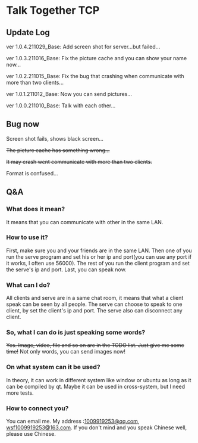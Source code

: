 # Talk Together TCP

## Update Log

ver 1.0.4.211029_Base: Add screen shot for server...but failed...

ver 1.0.3.211016_Base: Fix the picture cache and you can show your name now...

ver 1.0.2.211015_Base: Fix the bug that crashing when communicate with more than two clients...

ver 1.0.1.211012_Base: Now you can send pictures...

ver 1.0.0.211010_Base: Talk with each other...

## Bug now

Screen shot fails, shows black screen...

~~The picture cache has something wrong...~~

~~It may crash went communicate with more than two clients.~~

Format is confused...

## Q&A

### What does it mean?

It means that you can communicate with other in the same LAN.

### How to use it?

First, make sure you and your friends are in the same LAN. Then one of you run the serve program and set his or her ip and port(you can use any port if it works, I often use 56000). The rest of you run the client program and set the serve's ip and port. Last, you can speak now.

### What can I do?

All clients and serve are in a same chat room, it means that what a client speak can be seen by all people. The serve can choose to speak to one client, by set the client's ip and port. The serve also can disconnect any client.

### So, what I can do is just speaking some words?

~~Yes. Image, video, file and so on are in the TODO list. Just give me some time!~~
Not only words, you can send images now!

### On what system can it be used?

In theory, it can work in different system like window or ubuntu as long as it can be compiled by qt. Maybe it can be used in cross-system, but I need more tests.

### How to connect you?

You can email me. My address :1009919253@qq.com, wsf1009919253@163.com. If you don't mind and you speak Chinese well, please use Chinese.

